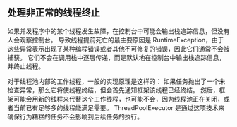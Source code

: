 ## 处理非正常的线程终止 ##

如果并发程序中的某个线程发生故障，在控制台中可能会输出栈追踪信息，但没有人会观察控制台。
导致线程提前死亡的最主要原因是 RuntimeException，由于这些异常表示出现了某种编程错误或者其他不可修复的错误，因此它们通常不会被捕获。
它们不会在调用栈中逐层传递，而是默认地在控制台中输出栈追踪信息，并终止线程。

对于线程池内部的工作线程，一般的实现原理是这样的：
如果任务抛出了一个未检查异常，那么它将使线程终结，但会首先通知框架该线程已经终结。
然后，框架可能会用新的线程来代替这个工作线程，也可能不会，因为线程池正在关闭，或者当前已有足够多的线程能满足需要。
ThreadPoolExecutor 是通过这项技术来确保行为糟糕的任务不会影响到后续任务的执行。